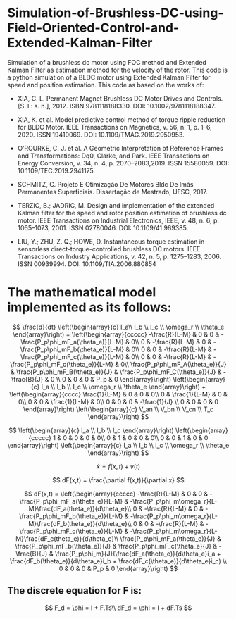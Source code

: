 # Simulation-of-Brushless-DC-using-Field-Oriented-Control-and-Extended-Kalman-Filter
Simulation of a brushless dc motor using FOC method and Extended Kalman Filter as estimation method for the velocity of the rotor.
 This code is a python simulation of a BLDC motor using Extended Kalman Filter for speed and position estimation.
This code as based on the works of:
* XIA, C. L. Permanent Magnet Brushless DC Motor Drives and Controls. [S. l.: s. n.], 2012.
ISBN 9781118188330. DOI: 10.1002/9781118188347.
* XIA, K. et al. Model predictive control method of torque ripple reduction for BLDC Motor.
IEEE Transactions on Magnetics, v. 56, n. 1, p. 1–6, 2020. ISSN 19410069. DOI:
10.1109/TMAG.2019.2950953.

* O’ROURKE, C. J. et al. A Geometric Interpretation of Reference Frames and Transformations:
Dq0, Clarke, and Park. IEEE Transactions on Energy Conversion, v. 34, n. 4, p. 2070–2083,2019. ISSN 15580059. DOI: 10.1109/TEC.2019.2941175.
* SCHMITZ, C. Projeto E Otimização De Motores Bldc De Imãs Permanentes Superficiais.
Dissertação de Mestrado, UFSC, 2017.
* TERZIC, B.; JADRIC, M. Design and implementation of the extended Kalman filter for the
speed and rotor position estimation of brushless dc motor. IEEE Transactions on Industrial
Electronics, IEEE, v. 48, n. 6, p. 1065–1073, 2001. ISSN 02780046. DOI:
10.1109/41.969385.

* LIU, Y.; ZHU, Z. Q.; HOWE, D. Instantaneous torque estimation in sensorless
direct-torque-controlled brushless DC motors. IEEE Transactions on Industry Applications,
v. 42, n. 5, p. 1275–1283, 2006. ISSN 00939994. DOI: 10.1109/TIA.2006.880854

# The mathematical model implemented as its follows:
$$
\frac{d}{dt}
\left(\begin{array}{c}
I_a\\ 
I_b \\
I_c \\
\omega_r \\
\theta_e
\end{array}\right)
= \left(\begin{array}{ccccc} 
-\frac{R}{L-M} & 0 & 0 & -\frac{P_p\phi_mF_a(\theta_e)}{L-M} & 0\\
0 & -\frac{R}{L-M} & 0 & -\frac{P_p\phi_mF_b(\theta_e)}{L-M} & 0\\
0 & 0 & -\frac{R}{L-M} & -\frac{P_p\phi_mF_c(\theta_e)}{L-M} & 0\\
0 & 0 & -\frac{R}{L-M} & -\frac{P_p\phi_mF_c(\theta_e)}{L-M} & 0\\
\frac{P_p\phi_mF_A(\theta_e)}{J} & \frac{P_p\phi_mF_B(\theta_e)}{J} & \frac{P_p\phi_mF_C(\theta_e)}{J} & -\frac{B}{J} & 0 \\
0 & 0 & 0 & P_p & 0
\end{array}\right)
\left(\begin{array}{c} 
I_a \\
I_b \\
I_c \\
\omega_r \\
\theta_e
\end{array}\right)
+
\left(\begin{array}{cccc} 
\frac{1}{L-M} & 0 & 0 & 0\\
0 & \frac{1}{L-M} & 0 & 0\\
0 & 0 & \frac{1}{L-M} & 0\\
0 & 0 & 0 & -\frac{1}{J} \\
0 & 0 & 0 & 0
\end{array}\right)
\left(\begin{array}{c} 
V_an \\
V_bn \\
V_cn \\
T_c
\end{array}\right)
$$

$$
\left(\begin{array}{c} 
I_a \\
I_b \\
I_c
\end{array}\right)
\left(\begin{array}{ccccc} 
1 & 0 & 0 & 0 & 0\\
0 & 1 & 0 & 0 & 0\\
0 & 0 & 1 & 0 & 0
\end{array}\right)
\left(\begin{array}{c} 
I_a \\
I_b \\
I_c \\
\omega_r \\
\theta_e
\end{array}\right)
$$

$$
\dot{x} = f(x,t) + v(t)
$$

$$
dF(x,t) = \frac{\partial f(x,t)}{\partial x}
$$

$$
dF(x,t) =
\left(\begin{array}{ccccc} 
-\frac{R}{L-M} & 0 & 0 & -\frac{P_p\phi_mF_a(\theta_e)}{L-M} & -\frac{P_p\phi_m\omega_r}{L-M}\frac{dF_a(theta_e)}{d\theta_e}\\
0 & -\frac{R}{L-M} & 0 & -\frac{P_p\phi_mF_b(\theta_e)}{L-M} & -\frac{P_p\phi_m\omega_r}{L-M}\frac{dF_b(theta_e)}{d\theta_e}\\
0 & 0 & -\frac{R}{L-M} & -\frac{P_p\phi_mF_c(\theta_e)}{L-M} & -\frac{P_p\phi_m\omega_r}{L-M}\frac{dF_c(theta_e)}{d\theta_e}\\
\frac{P_p\phi_mF_a(\theta_e)}{J} & \frac{P_p\phi_mF_b(\theta_e)}{J} & \frac{P_p\phi_mF_c(\theta_e}{J} & -\frac{B}{J} &
\frac{P_p\phi_m}{J}(\frac{dF_a(\theta_e)}{d\theta_e}i_a + \frac{dF_b(\theta_e)}{d\theta_e}i_b + \frac{dF_c(\theta_e)}{d\theta_e}i_c) \\
0 & 0 & 0 & P_p & 0
\end{array}\right)
$$

## The discrete equation for F is:
$$
F_d = \phi = I + F.Ts\\
dF_d = \phi = I + dF.Ts
$$
